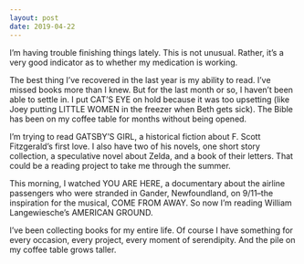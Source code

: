 ```yaml
---
layout: post
date: 2019-04-22
---
```


I’m having trouble finishing things lately. This is not unusual. Rather, it’s a very good indicator as to whether my medication is working. 

The best thing I’ve recovered in the last year is my ability to read. I’ve missed books more than I knew. But for the last month or so, I haven’t been able to settle in. I put CAT’S EYE on hold because it was too upsetting (like Joey putting LITTLE WOMEN in the freezer when Beth gets sick). The Bible has been on my coffee table for months without being opened. 

I’m trying to read GATSBY’S GIRL, a historical fiction about F. Scott Fitzgerald’s first love. I also have two of his novels, one short story collection, a speculative novel about Zelda, and a book of their letters. That could be a reading project to take me through the summer.

This morning, I watched YOU ARE HERE, a documentary about the airline passengers who were stranded in Gander, Newfoundland, on 9/11–the inspiration for the musical, COME FROM AWAY. So now I’m reading William Langewiesche’s AMERICAN GROUND. 

I’ve been collecting books for my entire life. Of course I have something for every occasion, every project, every moment of serendipity. And the pile on my coffee table grows taller. 
